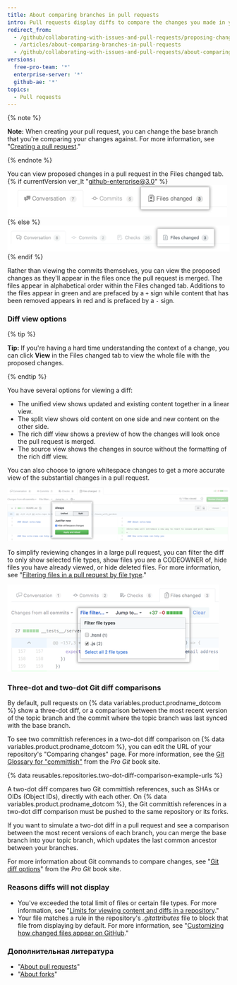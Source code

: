 ```yaml
---
title: About comparing branches in pull requests
intro: Pull requests display diffs to compare the changes you made in your topic branch against the base branch that you want to merge your changes into.
redirect_from:
  - /github/collaborating-with-issues-and-pull-requests/proposing-changes-to-your-work-with-pull-requests/about-comparing-branches-in-pull-requests
  - /articles/about-comparing-branches-in-pull-requests
  - /github/collaborating-with-issues-and-pull-requests/about-comparing-branches-in-pull-requests
versions:
  free-pro-team: '*'
  enterprise-server: '*'
  github-ae: '*'
topics:
  - Pull requests
---
```


{% note %}

**Note:** When creating your pull request, you can change the base branch that you're comparing your changes against. For more information, see "[Creating a pull request](/articles/creating-a-pull-request#changing-the-branch-range-and-destination-repository)."

{% endnote %}

You can view proposed changes in a pull request in the Files changed tab.
{% if currentVersion ver_lt "github-enterprise@3.0" %}
![Pull Request Files changed tab](/assets/images/enterprise/2.22/pull-request-tabs-changed-files.png){% else %}
![Pull Request Files changed tab](/assets/images/help/pull_requests/pull-request-tabs-changed-files.png){% endif %}

Rather than viewing the commits themselves, you can view the proposed changes as they'll appear in the files once the pull request is merged. The files appear in alphabetical order within the Files changed tab. Additions to the files appear in green and are prefaced by a `+` sign while content that has been removed appears in red and is prefaced by a `-` sign.

### Diff view options

{% tip %}

**Tip:** If you're having a hard time understanding the context of a change, you can click **View** in the Files changed tab to view the whole file with the proposed changes.

{% endtip %}

You have several options for viewing a diff:
- The unified view shows updated and existing content together in a linear view.
- The split view shows old content on one side and new content on the other side.
- The rich diff view shows a preview of how the changes will look once the pull request is merged.
- The source view shows the changes in source without the formatting of the rich diff view.

You can also choose to ignore whitespace changes to get a more accurate view of the substantial changes in a pull request.

![Diff viewing options menu](/assets/images/help/pull_requests/diff-settings-menu.png)

To simplify reviewing changes in a large pull request, you can filter the diff to only show selected file types, show files you are a CODEOWNER of, hide files you have already viewed, or hide deleted files. For more information, see "[Filtering files in a pull request by file type](/articles/filtering-files-in-a-pull-request)."

  ![File filter drop-down menu](/assets/images/help/pull_requests/file-filter-menu.png)

### Three-dot and two-dot Git diff comparisons

By default, pull requests on {% data variables.product.prodname_dotcom %} show a three-dot diff, or a comparison between the most recent version of the topic branch and the commit where the topic branch was last synced with the base branch.

To see two committish references in a two-dot diff comparison on {% data variables.product.prodname_dotcom %}, you can edit the URL of your repository's "Comparing changes" page. For more information, see the  [Git Glossary for "committish"](https://git-scm.com/docs/gitglossary#gitglossary-aiddefcommit-ishacommit-ishalsocommittish) from the _Pro Git_ book site.

{% data reusables.repositories.two-dot-diff-comparison-example-urls %}

A two-dot diff compares two Git committish references, such as SHAs or OIDs (Object IDs), directly with each other. On {% data variables.product.prodname_dotcom %}, the Git committish references in a two-dot diff comparison must be pushed to the same repository or its forks.

If you want to simulate a two-dot diff in a pull request and see a comparison between the most recent versions of each branch, you can merge the base branch into your topic branch, which updates the last common ancestor between your branches.

For more information about Git commands to compare changes, see "[Git diff options](https://git-scm.com/docs/git-diff#git-diff-emgitdiffemltoptionsgtltcommitgtltcommitgt--ltpathgt82308203)" from the _Pro Git_ book site.

### Reasons diffs will not display
- You've exceeded the total limit of files or certain file types. For more information, see "[Limits for viewing content and diffs in a repository](/articles/limits-for-viewing-content-and-diffs-in-a-repository/#diff-limits)."
- Your file matches a rule in the repository's *.gitattributes* file to block that file from displaying by default. For more information, see "[Customizing how changed files appear on GitHub](/articles/customizing-how-changed-files-appear-on-github)."

### Дополнительная литература

- "[About pull requests](/articles/about-pull-requests)"
- "[About forks](/articles/about-forks)"
